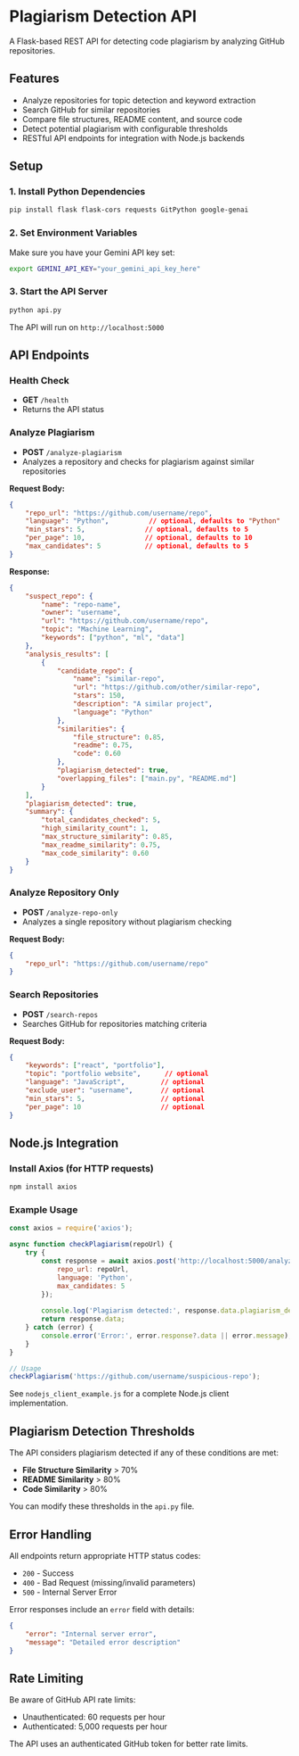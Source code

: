 # Plagiarism Detection API

A Flask-based REST API for detecting code plagiarism by analyzing GitHub repositories.

## Features

- Analyze repositories for topic detection and keyword extraction
- Search GitHub for similar repositories
- Compare file structures, README content, and source code
- Detect potential plagiarism with configurable thresholds
- RESTful API endpoints for integration with Node.js backends

## Setup

### 1. Install Python Dependencies

```bash
pip install flask flask-cors requests GitPython google-genai
```

### 2. Set Environment Variables

Make sure you have your Gemini API key set:

```bash
export GEMINI_API_KEY="your_gemini_api_key_here"
```

### 3. Start the API Server

```bash
python api.py
```

The API will run on `http://localhost:5000`

## API Endpoints

### Health Check
- **GET** `/health`
- Returns the API status

### Analyze Plagiarism
- **POST** `/analyze-plagiarism`
- Analyzes a repository and checks for plagiarism against similar repositories

**Request Body:**
```json
{
    "repo_url": "https://github.com/username/repo",
    "language": "Python",          // optional, defaults to "Python"
    "min_stars": 5,               // optional, defaults to 5
    "per_page": 10,               // optional, defaults to 10
    "max_candidates": 5           // optional, defaults to 5
}
```

**Response:**
```json
{
    "suspect_repo": {
        "name": "repo-name",
        "owner": "username",
        "url": "https://github.com/username/repo",
        "topic": "Machine Learning",
        "keywords": ["python", "ml", "data"]
    },
    "analysis_results": [
        {
            "candidate_repo": {
                "name": "similar-repo",
                "url": "https://github.com/other/similar-repo",
                "stars": 150,
                "description": "A similar project",
                "language": "Python"
            },
            "similarities": {
                "file_structure": 0.85,
                "readme": 0.75,
                "code": 0.60
            },
            "plagiarism_detected": true,
            "overlapping_files": ["main.py", "README.md"]
        }
    ],
    "plagiarism_detected": true,
    "summary": {
        "total_candidates_checked": 5,
        "high_similarity_count": 1,
        "max_structure_similarity": 0.85,
        "max_readme_similarity": 0.75,
        "max_code_similarity": 0.60
    }
}
```

### Analyze Repository Only
- **POST** `/analyze-repo-only`
- Analyzes a single repository without plagiarism checking

**Request Body:**
```json
{
    "repo_url": "https://github.com/username/repo"
}
```

### Search Repositories
- **POST** `/search-repos`
- Searches GitHub for repositories matching criteria

**Request Body:**
```json
{
    "keywords": ["react", "portfolio"],
    "topic": "portfolio website",      // optional
    "language": "JavaScript",         // optional
    "exclude_user": "username",       // optional
    "min_stars": 5,                   // optional
    "per_page": 10                    // optional
}
```

## Node.js Integration

### Install Axios (for HTTP requests)

```bash
npm install axios
```

### Example Usage

```javascript
const axios = require('axios');

async function checkPlagiarism(repoUrl) {
    try {
        const response = await axios.post('http://localhost:5000/analyze-plagiarism', {
            repo_url: repoUrl,
            language: 'Python',
            max_candidates: 5
        });
        
        console.log('Plagiarism detected:', response.data.plagiarism_detected);
        return response.data;
    } catch (error) {
        console.error('Error:', error.response?.data || error.message);
    }
}

// Usage
checkPlagiarism('https://github.com/username/suspicious-repo');
```

See `nodejs_client_example.js` for a complete Node.js client implementation.

## Plagiarism Detection Thresholds

The API considers plagiarism detected if any of these conditions are met:

- **File Structure Similarity** > 70%
- **README Similarity** > 80%
- **Code Similarity** > 80%

You can modify these thresholds in the `api.py` file.

## Error Handling

All endpoints return appropriate HTTP status codes:

- `200` - Success
- `400` - Bad Request (missing/invalid parameters)
- `500` - Internal Server Error

Error responses include an `error` field with details:

```json
{
    "error": "Internal server error",
    "message": "Detailed error description"
}
```

## Rate Limiting

Be aware of GitHub API rate limits:
- Unauthenticated: 60 requests per hour
- Authenticated: 5,000 requests per hour

The API uses an authenticated GitHub token for better rate limits.
